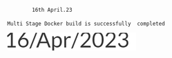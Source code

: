 ####
            16th April.23
    
    Multi Stage Docker build is successfully  completed
![preview](./12.png)